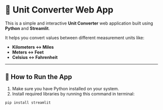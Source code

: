 # 🔄 Unit Converter Web App

This is a simple and interactive **Unit Converter** web application built using **Python** and **Streamlit**.

It helps you convert values between different measurement units like:

- **Kilometers ↔ Miles**
- **Meters ↔ Feet**
- **Celsius ↔ Fahrenheit**

---

## 🚀 How to Run the App

1. Make sure you have Python installed on your system.
2. Install required libraries by running this command in terminal:

```bash
pip install streamlit
